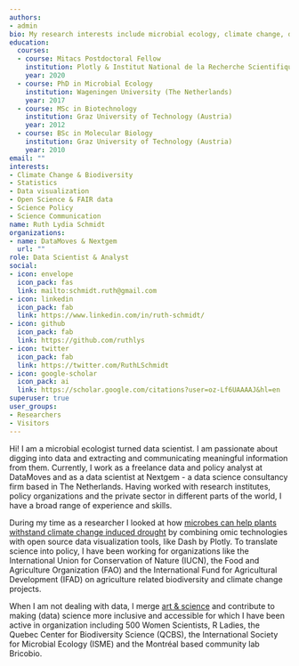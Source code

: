 ```yaml
---
authors:
- admin
bio: My research interests include microbial ecology, climate change, data science and data visualization.
education:
  courses:
  - course: Mitacs Postdoctoral Fellow
    institution: Plotly & Institut National de la Recherche Scientifique (Canada)
    year: 2020
  - course: PhD in Microbial Ecology
    institution: Wageningen University (The Netherlands)
    year: 2017
  - course: MSc in Biotechnology
    institution: Graz University of Technology (Austria)
    year: 2012
  - course: BSc in Molecular Biology
    institution: Graz University of Technology (Austria)
    year: 2010
email: ""
interests:
- Climate Change & Biodiversity
- Statistics
- Data visualization
- Open Science & FAIR data
- Science Policy
- Science Communication
name: Ruth Lydia Schmidt
organizations:
- name: DataMoves & Nextgem
  url: ""
role: Data Scientist & Analyst
social:
- icon: envelope
  icon_pack: fas
  link: mailto:schmidt.ruth@gmail.com
- icon: linkedin
  icon_pack: fab
  link: https://www.linkedin.com/in/ruth-schmidt/
- icon: github
  icon_pack: fab
  link: https://github.com/ruthlys
- icon: twitter
  icon_pack: fab
  link: https://twitter.com/RuthLSchmidt
- icon: google-scholar
  icon_pack: ai
  link: https://scholar.google.com/citations?user=oz-Lf6UAAAAJ&hl=en
superuser: true
user_groups:
- Researchers
- Visitors
---
```


Hi! I am a microbial ecologist turned data scientist. I am passionate about digging into data and extracting and communicating meaningful information from them. Currently, I work as a freelance data and policy analyst at DataMoves and as a data scientist at Nextgem - a data science consultancy firm based in The Netherlands. Having worked with research institutes, policy organizations and the private sector in different parts of the world, I have a broad range of experience and skills.

During my time as a researcher I looked at how [microbes can help plants withstand climate change induced drought](https://theconversation.com/microbial-aromas-might-save-crops-from-drought-103960) by combining omic technologies with open source data visualization tools, like Dash by Plotly. To translate science into policy, I have been working for organizations like the International Union for Conservation of Nature (IUCN), the Food and Agriculture Organization (FAO) and the International Fund for Agricultural Development (IFAD) on agriculture related biodiversity and climate change projects.

When I am not dealing with data, I merge [art & science](https://www.sciartmagazine.com/the-art-of-microbial-communication.html) and contribute to making (data) science more inclusive and accessible for which I have been active in organization including 500 Women Scientists, R Ladies, the Quebec Center for Biodiversity Science (QCBS), the International Society for Microbial Ecology (ISME) and the Montréal based community lab Bricobio.
